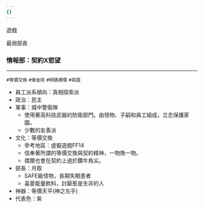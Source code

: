 ```yaml
---
{}
---
```

遊戲

最弱部長

### 情報部：契約X慾望

---

`#等價交換` `#煉金術` `#明碼標價` `#英國`

- 員工派系傾向：真相探索派
- 政治：民主
- 軍事：城中警衛隊
    - 使用著高科技武器的防衛部門。由怪物、子嗣和員工組成，立志保護家園。
    - 少數的友善派
- 文化：等價交換
    - 參考地區：虛擬遊戲FF14
    - 信奉著所謂的等價交換與契約精神，一物換一物。
    - 偶爾也會在契約上過於鑽牛角尖。
- 部長：月取
    - SAFE級怪物，長期失眠患者
    - 喜愛能量飲料，討厭惹是生非的人
- 神器：等價天平(神之左手)
- 代表色：紫